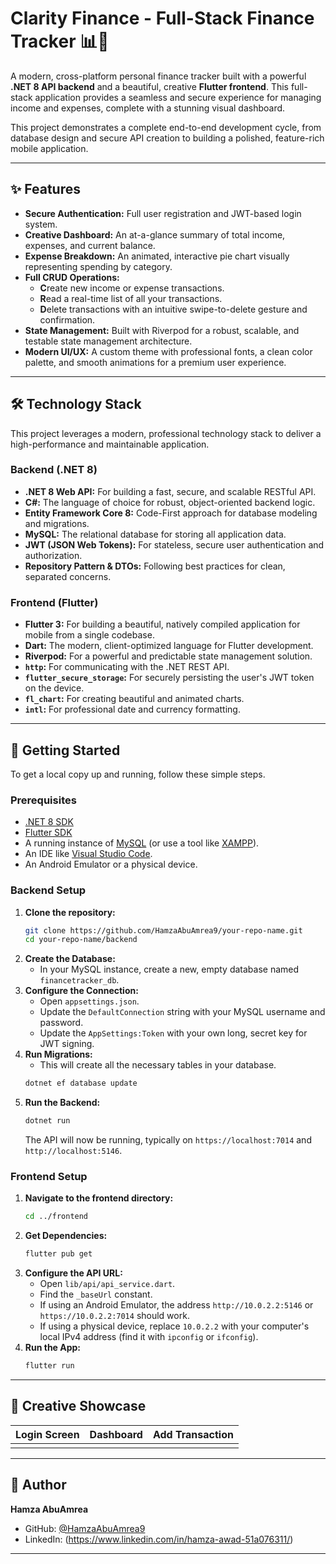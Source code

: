 # Clarity Finance - Full-Stack Finance Tracker 📊💸

 


A modern, cross-platform personal finance tracker built with a powerful **.NET 8 API backend** and a beautiful, creative **Flutter frontend**. This full-stack application provides a seamless and secure experience for managing income and expenses, complete with a stunning visual dashboard.

This project demonstrates a complete end-to-end development cycle, from database design and secure API creation to building a polished, feature-rich mobile application.

---

## ✨ Features

*   **Secure Authentication:** Full user registration and JWT-based login system.
*   **Creative Dashboard:** An at-a-glance summary of total income, expenses, and current balance.
*   **Expense Breakdown:** An animated, interactive pie chart visually representing spending by category.
*   **Full CRUD Operations:**
    *   **C**reate new income or expense transactions.
    *   **R**ead a real-time list of all your transactions.
    *   **D**elete transactions with an intuitive swipe-to-delete gesture and confirmation.
*   **State Management:** Built with Riverpod for a robust, scalable, and testable state management architecture.
*   **Modern UI/UX:** A custom theme with professional fonts, a clean color palette, and smooth animations for a premium user experience.

---

## 🛠️ Technology Stack

This project leverages a modern, professional technology stack to deliver a high-performance and maintainable application.

### **Backend (.NET 8)**
*   **.NET 8 Web API:** For building a fast, secure, and scalable RESTful API.
*   **C#:** The language of choice for robust, object-oriented backend logic.
*   **Entity Framework Core 8:** Code-First approach for database modeling and migrations.
*   **MySQL:** The relational database for storing all application data.
*   **JWT (JSON Web Tokens):** For stateless, secure user authentication and authorization.
*   **Repository Pattern & DTOs:** Following best practices for clean, separated concerns.

### **Frontend (Flutter)**
*   **Flutter 3:** For building a beautiful, natively compiled application for mobile from a single codebase.
*   **Dart:** The modern, client-optimized language for Flutter development.
*   **Riverpod:** For a powerful and predictable state management solution.
*   **`http`:** For communicating with the .NET REST API.
*   **`flutter_secure_storage`:** For securely persisting the user's JWT token on the device.
*   **`fl_chart`:** For creating beautiful and animated charts.
*   **`intl`:** For professional date and currency formatting.

---

## 🚀 Getting Started

To get a local copy up and running, follow these simple steps.

### **Prerequisites**

*   [.NET 8 SDK](https://dotnet.microsoft.com/download/dotnet/8.0)
*   [Flutter SDK](https://flutter.dev/docs/get-started/install)
*   A running instance of [MySQL](https://dev.mysql.com/downloads/installer/) (or use a tool like [XAMPP](https://www.apachefriends.org/index.html)).
*   An IDE like [Visual Studio Code](https://code.visualstudio.com/).
*   An Android Emulator or a physical device.

### **Backend Setup**

1.  **Clone the repository:**
    ```bash
    git clone https://github.com/HamzaAbuAmrea9/your-repo-name.git
    cd your-repo-name/backend
    ```
2.  **Create the Database:**
    *   In your MySQL instance, create a new, empty database named `financetracker_db`.
3.  **Configure the Connection:**
    *   Open `appsettings.json`.
    *   Update the `DefaultConnection` string with your MySQL username and password.
    *   Update the `AppSettings:Token` with your own long, secret key for JWT signing.
4.  **Run Migrations:**
    *   This will create all the necessary tables in your database.
    ```bash
    dotnet ef database update
    ```
5.  **Run the Backend:**
    ```bash
    dotnet run
    ```
    The API will now be running, typically on `https://localhost:7014` and `http://localhost:5146`.

### **Frontend Setup**

1.  **Navigate to the frontend directory:**
    ```bash
    cd ../frontend 
    ```
2.  **Get Dependencies:**
    ```bash
    flutter pub get
    ```
3.  **Configure the API URL:**
    *   Open `lib/api/api_service.dart`.
    *   Find the `_baseUrl` constant.
    *   If using an Android Emulator, the address `http://10.0.2.2:5146` or `https://10.0.2.2:7014` should work.
    *   If using a physical device, replace `10.0.2.2` with your computer's local IPv4 address (find it with `ipconfig` or `ifconfig`).
4.  **Run the App:**
    ```bash
    flutter run
    ```

---

## 🎨 Creative Showcase



| Login Screen | Dashboard | Add Transaction |
| :---: | :---: | :---: |
|  |  |  |

---

## 👤 Author

**Hamza AbuAmrea**
*   GitHub: [@HamzaAbuAmrea9](https://github.com/HamzaAbuAmrea9)
*   LinkedIn: (https://www.linkedin.com/in/hamza-awad-51a076311/)

---

